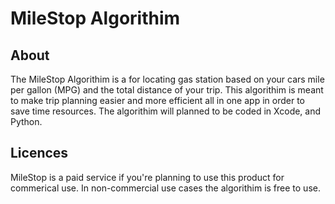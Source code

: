 # MileStop Algorithim

## About

The MileStop Algorithim is a for locating gas station based on your cars mile per gallon (MPG) and the total distance of your trip. This algorithim is meant to make trip planning easier and more efficient all in one app in order to save time resources. The algorithim will planned to be coded in Xcode, and Python.

## Licences

MileStop is a paid service if you're planning to use this product for commerical use. In non-commercial use cases the algorithim is free to use.